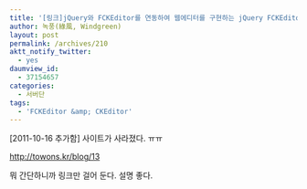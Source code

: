 ```yaml
---
title: '[링크]jQuery와 FCKEditor를 연동하여 웹에디터를 구현하는 jQuery FCKEditor 플러그인 소개'
author: 녹풍(綠風, Windgreen)
layout: post
permalink: /archives/210
aktt_notify_twitter:
  - yes
daumview_id:
  - 37154657
categories:
  - 서버단
tags:
  - 'FCKEditor &amp; CKEditor'
---
```

[2011-10-16 추가함] 사이트가 사라졌다. ㅠㅠ

http://towons.kr/blog/13

뭐 간단하니까 링크만 걸어 둔다. 설명 좋다.